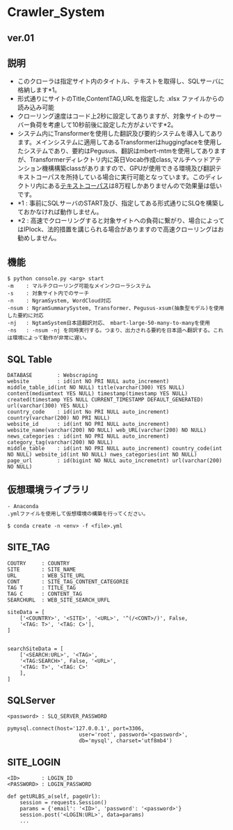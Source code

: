 # Crawler_System
## ver.01

## 説明
- このクローラは指定サイト内のタイトル、テキストを取得し、SQLサーバに格納します*1。
- 形式通りにサイトのTitle,ContentTAG,URLを指定した .xlsx ファイルからの読み込み可能
- クローリング速度はコード上2秒に設定してありますが、対象サイトのサーバー負荷を考慮して10秒前後に設定した方がよいです*2。
- システム内にTransformerを使用した翻訳及び要約システムを導入してあります。メインシステムに適用してあるTransformerはhuggingfaceを使用したシステムであり、要約はPegusus、翻訳はmbert-mtmを使用してありますが、Transformerディレクトリ内に英日Vocab作成class,マルチヘッドアテンション機構構築classがありますので、GPUが使用できる環境及び翻訳テキストコーパスを所持している場合に実行可能となっています。このディレクトリ内にある[テキストコーパス](http://www.manythings.org/anki/)は8万程しかありませんので効果量は低いです。
- *1 : 事前にSQLサーバのSTART及び、指定してある形式通りにSLQを構築しておかなければ動作しません。
- *2 : 高速でクローリングすると対象サイトへの負荷に繋がり、場合によってはIPlock、法的措置を講じられる場合がありますので高速クローリングはお勧めしません。


## **機能**
    $ python console.py <arg> start
    -m    : マルチクローリング可能なメインクローラシステム
    -s    : 対象サイト内でのサーチ
    -n    : NgramSystem, WordCloud対応
    -nsum : NgramSummarySystem, Transformer、Pegusus-xsum(抽象型モデル)を使用した要約に対応
    -nj   : NgtamSystem日本語翻訳対応、　mbart-large-50-many-to-manyを使用
    -ns   : -nsum -nj を同時実行する。つまり、出力される要約を日本語へ翻訳する。これは環境によって動作が非常に遅い。

## **SQL Table**
    
    DATABASE        : Webscraping
    website         : id(int NO PRI NULL auto_increment) middle_table_id(int NO NULL) title(varchar(300) YES NULL) content(mediumtext YES NULL) timestamp(timestamp YES NULL) created(timestamp YES NULL CURRENT_TIMESTAMP DEFAULT_GENERATED) url(varchar(300) YES NULL)
    country_code    : id(int No PRI NULL auto_increment) country(varchar(200) NO PRI NULL)
    website_id      : id(int NO PRI NULL auto_increment) website_name(varchar(200) NO NULL) web_URL(varchar(200) NO NULL)
    news_categories : id(int NO PRI NULL auto_increment) category_tag(varchar(200) NO NULL)
    middle_table    : id(int NO PRI NULL auto_increment) country_code(int NO NULL) website_id(int NO NULL) nwes_categories(int NO NULL)
    page_url        : id(bigint NO NULL auto_incremetnt) url(varchar(200) NO NULL)    

## 仮想環境ライブラリ

    - Anaconda
    .ymlファイルを使用して仮想環境の構築を行ってください。
    
    $ conda create -n <env> -f <file>.yml

## SITE_TAG

    COUTRY     : COUNTRY
    SITE       : SITE_NAME
    URL        : WEB_SITE_URL
    CONT       : SITE_TAG_CONTENT_CATEGORIE
    TAG T      : TITLE_TAG
    TAG C      : CONTENT_TAG
    SEARCHURL  : WEB_SITE_SEARCH_URFL
    
    siteData = [
        ['<COUNTRY>', '<SITE>', '<URL>', '^(/<CONT>/)', False,
        '<TAG: T>', '<TAG: C>'],
    ]


    searchSiteData = [
        ['<SEARCH:URL>', '<TAG>',
        '<TAG:SEARCH>', False, '<URL>',
        '<TAG: T>', '<TAG: C>'
        ],
    ]
    
## SQLServer
    
    <password> : SLQ_SERVER_PASSWORD
    
    pymysql.connect(host='127.0.0.1', port=3306,
                           user='root', password='<password>',
                           db='mysql', charset='utf8mb4')
                           
## SITE_LOGIN
    
    <ID>       : LOGIN_ID
    <PASSWORD> : LOGIN_PASSWORD
    
    def getURLBS_a(self, pageUrl):
        session = requests.Session()
        params = {'email': '<ID>', 'password': '<password>'}
        session.post('<LOGIN:URL>', data=params)
        ...
